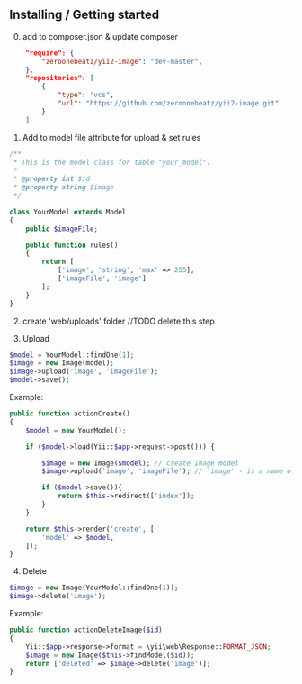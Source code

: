 ## Installing / Getting started

0. add to composer.json & update composer
```json
    "require": {
        "zeroonebeatz/yii2-image": "dev-master",
    },
    "repositories": [
        {
            "type": "vcs",
            "url": "https://github.com/zeroonebeatz/yii2-image.git"
        }
    ]
```

1. Add to model file attribute for upload & set rules
```php
/**
 * This is the model class for table "your_model".
 *
 * @property int $id
 * @property string $image
 */

class YourModel extends Model
{
    public $imageFile;

    public function rules()
    {
        return [
            ['image', 'string', 'max' => 255],
            ['imageFile', 'image']
        ];
    }
}
```

2. create 'web/uploads' folder //TODO delete this step

3. Upload
```php
$model = YourModel::findOne(1);
$image = new Image(model);
$image->upload('image', 'imageFile');
$model->save();
```
Example:
```php
public function actionCreate()
{
    $model = new YourModel();

    if ($model->load(Yii::$app->request->post())) {

        $image = new Image($model); // create Image model
        $image->upload('image', 'imageFile'); // 'image' - is a name of image attribute on table, 'imageFile' - is a uploded file field name

        if ($model->save()){
            return $this->redirect(['index']);
        }
    }

    return $this->render('create', [
        'model' => $model,
    ]);
}
```

4. Delete
```php
$image = new Image(YourModel::findOne(1));
$image->delete('image');
```
Example:
```php
public function actionDeleteImage($id)
{
    Yii::$app->response->format = \yii\web\Response::FORMAT_JSON;
    $image = new Image($this->findModel($id));
    return ['deleted' => $image->delete('image')];
}
```